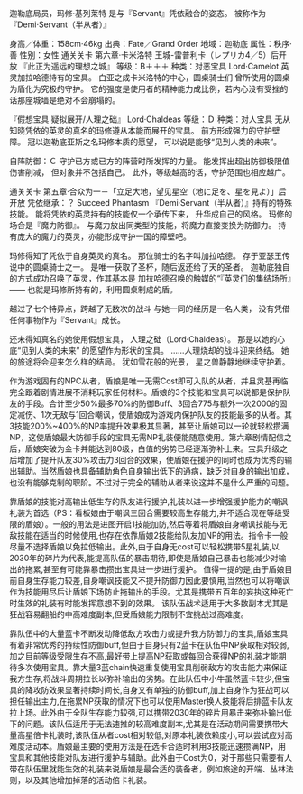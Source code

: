 迦勒底局员，玛修·基列莱特
是与『Servant』凭依融合的姿态。
被称作为『Demi·Servant（半从者）』

身高／体重：158cm·46kg
出典：Fate／Grand Order
地域：迦勒底
属性：秩序·善 性别：女性
通关关卡 第六章·卡米洛特 王城-雷普利卡（レプリカ4／5）后开放
『此正为遥远的理想之城』
等级：B＋＋＋ 种类：对恶宝具
Lord·Camelot
英灵加拉哈德持有的宝具。
白亚之成卡米洛特的中心，圆桌骑士们
曾所使用的圆桌为盾化为究极的守护。
它的强度是使用者的精神能力成比例，若内心没有受挫的话那座城墙是绝对不会崩塌的。

『假想宝具 疑拟展开/人理之础』
Lord·Chaldeas
等级：Ｄ 种类：对人宝具
无从知晓凭依的英灵的真名的玛修遵从本能而展开的宝具。
前方形成强力的守护壁障。
冠以迦勒底亚斯之名玛修本质的愿望，
可以说是能够“见到人类的未来”。

自阵防御：Ｃ
守护已方或已方的阵营时所发挥的力量。
能发挥出超出防御极限值伤害削减，
但对象并不包括自己。
此外，等级越高的话，守护范围也相应越广。

通关关卡 第五章·合众为一－「立足大地，望见星空（地に足を、星を見よ）」后开放
凭依继承：？
Succeed Phantasm
『Demi·Servant（半从者）』持有的特殊技能。
能将凭依的英灵持有的技能仅一个承传下来，
升华成自己的风格。
玛修的场合是『魔力防御』。
与魔力放出同类型的技能，将魔力直接变换为防御力。
持有庞大的魔力的英灵，亦能形成守护一国的障壁吧。

玛修得知了凭依于自身英灵的真名。
那位骑士的名字叫加拉哈德。
存于亚瑟王传说中的圆桌骑士之一。
是唯一获取了圣杯，随后返还给了天的圣者。
迦勒底独自的方式成功召唤了英灵，作其基本是
加拉哈德召唤的触媒的“『英灵们的集结场所』——
也就是玛修所持有的，利用圆桌制成的盾。

越过了七个特异点，跨越了无数次的战斗
与她一同的经历是一名人类，
没有凭借任何事物作为『Servant』成长。

还未得知真名的她使用假想宝具，
人理之础（Lord·Chaldeas）。
那是以她的心底“见到人类的未来”
的愿望作为形状的宝具。
……人理烧却的战斗迎来终结。
她的旅途将会迎来怎么样的结局。
犹如雪花般的光景，
星之兽静静地继续守护着。

作为游戏固有的NPC从者，盾娘是唯一无需Cost即可入队的从者，并且灵基再临完全跟着剧情进展不消耗玩家任何材料。盾娘的3个技能和宝具可以说都是保护队友的手段。合计至少50%最多70%的防御Buff、3回合775与额外一次2000的固定减伤、1次无敌与1回合嘲讽，使盾娘成为游戏内保护队友的技能最多的从者。其3技能200%~400%的NP率提升效果极其显著，甚至让盾娘可以一轮就轻松攒满NP，这使盾娘最大防御手段的宝具无需NP礼装便能随意使用。第六章剧情配信之后，盾娘突破为金卡并能达到80级，白值的劣势已经逐渐弥补上来。宝具升级之后增加了提升队友30%攻击力3回合的效果，使盾娘在援护的同时也成为优秀的输出辅助。当然盾娘也具备辅助角色自身输出低下的通病，缺乏对自身的输出加成，也没有能够克制的职阶。不过对于完全的辅助从者来说这并不是什么严重的问题。

靠盾娘的技能对高输出低生存的队友进行援护,礼装以进一步增强援护能力的嘲讽礼装为首选（PS：看板娘由于嘲讽三回合需要较高生存能力,并不适合现在等级受限的盾娘）。一般的用法是进图开启1技能加防,然后等着将盾娘自身嘲讽技能与无敌技能在适当的时候使用,也存在依靠盾娘2技能给队友加NP的用法。指令卡一般尽量不选择盾娘以免拉低输出。此外,由于自身无cost可以轻松携带5星礼装,以2030年的碎片为代表,能提高队伍的暴击期待,即使是盾娘自己暴击也能减少对输出的拖累,甚至有可能靠暴击攒出宝具进一步进行援护。
值得一提的是,由于盾娘目前自身生存能力较差,自身嘲讽技能又不提升防御力因此要慎用,当然也可以将嘲讽作为技能用尽后让盾娘下场防止拖输出的手段。尤其是携带五百年的妄执这种死亡时生效的礼装有时能发挥意想不到的效果。
该队伍战术适用于大多数副本尤其是狂战容易翻船的中高难度副本,但受盾娘能力限制不宜挑战过高难度。

靠队伍中的大量蓝卡不断发动降低敌方攻击力或提升我方防御力的宝具,盾娘宝具有着非常优秀的持续性防御buff,但由于自身只有2蓝卡在队伍中NP获取相对较弱,加之目前等级受限生存不高,最好带上提高NP获取或每回合获得NP的礼装才能期待多次使用宝具。靠大量3蓝chain快速重复使用宝具削弱敌方的攻击能力来保证我方生存,将战斗周期拉长以弥补输出的劣势。在此队伍中小牛虽然蓝卡较少,但宝具的降攻防效果显著持续时间长,自身又有单独的防御buff,加上自身作为狂战可以担任输出主力,在拖累NP获取的情况下也可以使用Master换人技能将后排蓝卡队友拉上场。此外由于全队生存能力较强,可以携带2030年的碎片用暴击来弥补输出低下的问题。该队伍适用于无法速推的较高难度副本,尤其是在活动期间需要携带大量高星倍卡礼装时,该队伍从者cost相对较低,对原本礼装依赖度小,可以尝试应对高难度活动本。盾娘最主要的使用方法是在选卡合适时利用3技能迅速攒满NP，用宝具和其他技能对队友进行援护与辅助。此外由于Cost为0，对于那些只需要有人带在队伍里就能生效的礼装来说盾娘是最合适的装备者，例如旅途的开端、丛林法则，以及其他增加掉落的活动倍卡礼装。